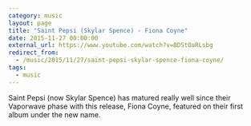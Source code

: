```yaml
---
category: music
layout: page
title: "Saint Pepsi (Skylar Spence) - Fiona Coyne"
date: 2015-11-27 00:00:00
external_url: https://www.youtube.com/watch?v=BDStOaRLsbg
redirect_from:
  - /music/2015/11/27/saint-pepsi-skylar-spence-fiona-coyne/
tags:
  - music
---
```


Saint Pepsi (now Skylar Spence) has matured really well since their Vaporwave phase with this release, Fiona Coyne, featured on their first album under the new name.
